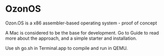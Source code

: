 # OzonOS
Ozon.OS is a x86 assembler-based operating system - proof of concept

A Mac is considered to be the base for development.
Go to Guide to read more about the approach, and a simple starter and installation.

Use sh go.sh in Terminal.app to compile and run in QEMU.


